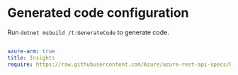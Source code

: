 # Generated code configuration

Run `dotnet msbuild /t:GenerateCode` to generate code.

``` yaml

azure-arm: true
title: Insights
require: https://raw.githubusercontent.com/Azure/azure-rest-api-specs/861e6b8288b22ad3505a58f62c23e3209cbc5a35/specification/monitor/resource-manager/readme.md
 

```